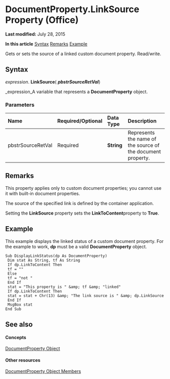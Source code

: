 
# DocumentProperty.LinkSource Property (Office)

 **Last modified:** July 28, 2015

 **In this article**
 [Syntax](#sectionSection0)
 [Remarks](#sectionSection1)
 [Example](#sectionSection2)


Gets or sets the source of a linked custom document property. Read/write.


## Syntax
<a name="sectionSection0"> </a>

 _expression_. **LinkSource**( **_pbstrSourceRetVal_**)

 _expression_A variable that represents a  **DocumentProperty** object.


### Parameters



|**Name**|**Required/Optional**|**Data Type**|**Description**|
|:-----|:-----|:-----|:-----|
|pbstrSourceRetVal|Required| **String**|Represents the name of the source of the document property.|

## Remarks
<a name="sectionSection1"> </a>

This property applies only to custom document properties; you cannot use it with built-in document properties.

The source of the specified link is defined by the container application.

Setting the  **LinkSource** property sets the **LinkToContent**property to  **True**.


## Example
<a name="sectionSection2"> </a>

This example displays the linked status of a custom document property. For the example to work,  **dp** must be a valid **DocumentProperty** object.


```
Sub DisplayLinkStatus(dp As DocumentProperty) 
 Dim stat As String, tf As String 
 If dp.LinkToContent Then 
 tf = "" 
 Else 
 tf = "not " 
 End If 
 stat = "This property is " &amp; tf &amp; "linked" 
 If dp.LinkToContent Then 
 stat = stat + Chr(13) &amp; "The link source is " &amp; dp.LinkSource 
 End If 
 MsgBox stat 
End Sub
```


## See also
<a name="sectionSection2"> </a>


#### Concepts


 [DocumentProperty Object](dd54ca3c-e0e2-4816-539a-17c5b4a928b1.md)
#### Other resources


 [DocumentProperty Object Members](568da0ff-fa90-150a-06ec-611de886334e.md)
